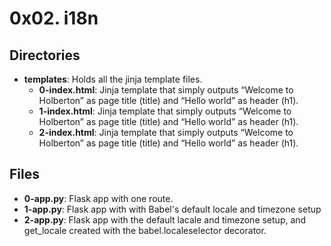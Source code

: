 # 0x02. i18n
## Directories
- **templates**: Holds all the jinja template files.
	- **0-index.html**: Jinja template that simply outputs “Welcome to Holberton” as page title (title) and “Hello world” as header (h1).
	- **1-index.html**:  Jinja template that simply outputs “Welcome to Holberton” as page title (title) and “Hello world” as header (h1).
	- **2-index.html**:  Jinja template that simply outputs “Welcome to Holberton” as page title (title) and “Hello world” as header (h1).
## Files
- **0-app.py**: Flask app with one route.
- **1-app.py**: Flask app with with Babel's default locale and timezone setup
- **2-app.py**: Flask app with the default lacale and timezone setup, and get_locale created with the babel.localeselector decorator.
